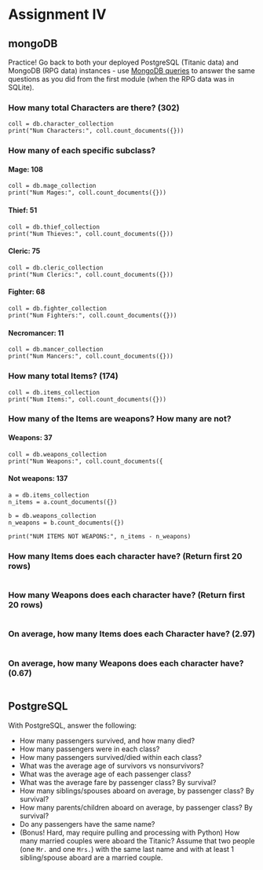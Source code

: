 # Assignment IV

## mongoDB 

Practice! Go back to both your deployed PostgreSQL (Titanic data) and MongoDB
(RPG data) instances - use [MongoDB
queries](https://docs.mongodb.com/manual/tutorial/query-documents/) to answer
the same questions as you did from the first module (when the RPG data was in
SQLite). 

### How many total Characters are there? (302)
```
coll = db.character_collection
print("Num Characters:", coll.count_documents({}))
```
### How many of each specific subclass?
#### Mage: 108
```
coll = db.mage_collection
print("Num Mages:", coll.count_documents({}))
```
#### Thief: 51
```
coll = db.thief_collection
print("Num Thieves:", coll.count_documents({}))
```
#### Cleric: 75
```
coll = db.cleric_collection
print("Num Clerics:", coll.count_documents({}))
```
#### Fighter: 68
```
coll = db.fighter_collection
print("Num Fighters:", coll.count_documents({}))
```
#### Necromancer: 11
```
coll = db.mancer_collection
print("Num Mancers:", coll.count_documents({}))
```
### How many total Items? (174)
```
coll = db.items_collection
print("Num Items:", coll.count_documents({}))
```
### How many of the Items are weapons? How many are not?
#### Weapons: 37
```
coll = db.weapons_collection
print("Num Weapons:", coll.count_documents({
```
#### Not weapons: 137
```
a = db.items_collection
n_items = a.count_documents({})

b = db.weapons_collection
n_weapons = b.count_documents({})

print("NUM ITEMS NOT WEAPONS:", n_items - n_weapons)
```
### How many Items does each character have? (Return first 20 rows)
```

```
### How many Weapons does each character have? (Return first 20 rows)
```

```
### On average, how many Items does each Character have? (2.97)
```

```
### On average, how many Weapons does each character have? (0.67)
```

```
## PostgreSQL 

With PostgreSQL, answer the following:

- How many passengers survived, and how many died?
- How many passengers were in each class?
- How many passengers survived/died within each class?
- What was the average age of survivors vs nonsurvivors?
- What was the average age of each passenger class?
- What was the average fare by passenger class? By survival?
- How many siblings/spouses aboard on average, by passenger class? By survival?
- How many parents/children aboard on average, by passenger class? By survival?
- Do any passengers have the same name?
- (Bonus! Hard, may require pulling and processing with Python) How many married
  couples were aboard the Titanic? Assume that two people (one `Mr.` and one
  `Mrs.`) with the same last name and with at least 1 sibling/spouse aboard are
  a married couple.